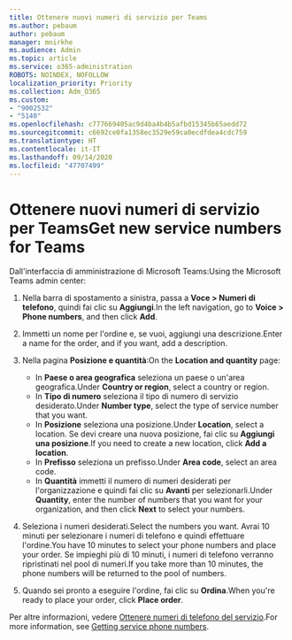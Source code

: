 ```yaml
---
title: Ottenere nuovi numeri di servizio per Teams
ms.author: pebaum
author: pebaum
manager: mnirkhe
ms.audience: Admin
ms.topic: article
ms.service: o365-administration
ROBOTS: NOINDEX, NOFOLLOW
localization_priority: Priority
ms.collection: Adm_O365
ms.custom:
- "9002532"
- "5140"
ms.openlocfilehash: c777669405ac9d4ba4b4b5afbd15345b65aedd72
ms.sourcegitcommit: c6692ce0fa1358ec3529e59ca0ecdfdea4cdc759
ms.translationtype: HT
ms.contentlocale: it-IT
ms.lasthandoff: 09/14/2020
ms.locfileid: "47707499"
---
```

# <a name="get-new-service-numbers-for-teams"></a><span data-ttu-id="e50d8-102">Ottenere nuovi numeri di servizio per Teams</span><span class="sxs-lookup"><span data-stu-id="e50d8-102">Get new service numbers for Teams</span></span>

<span data-ttu-id="e50d8-103">Dall'interfaccia di amministrazione di Microsoft Teams:</span><span class="sxs-lookup"><span data-stu-id="e50d8-103">Using the Microsoft Teams admin center:</span></span>

1. <span data-ttu-id="e50d8-104">Nella barra di spostamento a sinistra, passa a **Voce > Numeri di telefono**, quindi fai clic su **Aggiungi**.</span><span class="sxs-lookup"><span data-stu-id="e50d8-104">In the left navigation, go to **Voice > Phone numbers**, and then click **Add**.</span></span>
2. <span data-ttu-id="e50d8-105">Immetti un nome per l'ordine e, se vuoi, aggiungi una descrizione.</span><span class="sxs-lookup"><span data-stu-id="e50d8-105">Enter a name for the order, and if you want, add a description.</span></span>
3. <span data-ttu-id="e50d8-106">Nella pagina **Posizione e quantità**:</span><span class="sxs-lookup"><span data-stu-id="e50d8-106">On the **Location and quantity** page:</span></span>

    - <span data-ttu-id="e50d8-107">In **Paese o area geografica** seleziona un paese o un'area geografica.</span><span class="sxs-lookup"><span data-stu-id="e50d8-107">Under **Country or region**, select a country or region.</span></span>
    - <span data-ttu-id="e50d8-108">In **Tipo di numero** seleziona il tipo di numero di servizio desiderato.</span><span class="sxs-lookup"><span data-stu-id="e50d8-108">Under **Number type**, select the type of service number that you want.</span></span>
    - <span data-ttu-id="e50d8-109">In **Posizione** seleziona una posizione.</span><span class="sxs-lookup"><span data-stu-id="e50d8-109">Under **Location**, select a location.</span></span> <span data-ttu-id="e50d8-110">Se devi creare una nuova posizione, fai clic su **Aggiungi una posizione**.</span><span class="sxs-lookup"><span data-stu-id="e50d8-110">If you need to create a new location, click **Add a location**.</span></span>
    - <span data-ttu-id="e50d8-111">In **Prefisso** seleziona un prefisso.</span><span class="sxs-lookup"><span data-stu-id="e50d8-111">Under **Area code**, select an area code.</span></span>
    - <span data-ttu-id="e50d8-112">In **Quantità** immetti il numero di numeri desiderati per l'organizzazione e quindi fai clic su **Avanti** per selezionarli.</span><span class="sxs-lookup"><span data-stu-id="e50d8-112">Under **Quantity**, enter the number of numbers that you want for your organization, and then click **Next** to select your numbers.</span></span>
    
4. <span data-ttu-id="e50d8-113">Seleziona i numeri desiderati.</span><span class="sxs-lookup"><span data-stu-id="e50d8-113">Select the numbers you want.</span></span> <span data-ttu-id="e50d8-114">Avrai 10 minuti per selezionare i numeri di telefono e quindi effettuare l'ordine.</span><span class="sxs-lookup"><span data-stu-id="e50d8-114">You have 10 minutes to select your phone numbers and place your order.</span></span> <span data-ttu-id="e50d8-115">Se impieghi più di 10 minuti, i numeri di telefono verranno ripristinati nel pool di numeri.</span><span class="sxs-lookup"><span data-stu-id="e50d8-115">If you take more than 10 minutes, the phone numbers will be returned to the pool of numbers.</span></span>
5. <span data-ttu-id="e50d8-116">Quando sei pronto a eseguire l'ordine, fai clic su **Ordina**.</span><span class="sxs-lookup"><span data-stu-id="e50d8-116">When you're ready to place your order, click **Place order**.</span></span>

<span data-ttu-id="e50d8-117">Per altre informazioni, vedere [Ottenere numeri di telefono del servizio](https://docs.microsoft.com/microsoftteams/getting-service-phone-numbers).</span><span class="sxs-lookup"><span data-stu-id="e50d8-117">For more information, see [Getting service phone numbers](https://docs.microsoft.com/microsoftteams/getting-service-phone-numbers).</span></span>
